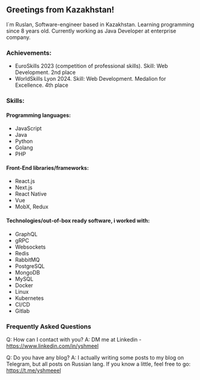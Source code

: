 ## Greetings from Kazakhstan!

I`m Ruslan, Software-engineer based in Kazakhstan. Learning programming since 8 years old. Currently working as Java Developer at enterprise company.

### Achievements:

- EuroSkills 2023 (competition of professional skills). Skill: Web Development. 2nd place
- WorldSkills Lyon 2024. Skill: Web Development. Medalion for Excellence. 4th place

### Skills:

#### Programming languages:

- JavaScript
- Java
- Python
- Golang
- PHP

#### Front-End libraries/frameworks:

- React.js
- Next.js
- React Native
- Vue
- MobX, Redux

#### Technologies/out-of-box ready software, i worked with:

- GraphQL
- gRPC
- Websockets
- Redis
- RabbitMQ
- PostgreSQL
- MongoDB
- MySQL
- Docker
- Linux
- Kubernetes
- CI/CD
- Gitlab

### Frequently Asked Questions

Q: How can I contact with you?
A: DM me at Linkedin - https://www.linkedin.com/in/yshmeel

Q: Do you have any blog?
A: I actually writing some posts to my blog on Telegram, but all posts on Russian lang. If you know a little, feel free to go: https://t.me/yshmeeel

